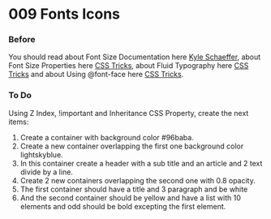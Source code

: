# 009 Fonts Icons

### Before 
You should read about Font Size Documentation here [Kyle Schaeffer][1], about Font Size Properties here [CSS Tricks][2], about Fluid Typography here [CSS Tricks][3] and about Using @font-face here [CSS Tricks][4].

### To Do

Using Z Index, !important and Inheritance CSS Property, create the next items:

1. Create a container with background color #96baba.
2. Create a new container overlapping the first one background color lightskyblue.
3. In this container create a header with a sub title and an article and 2 text divide by a line.
4. Create 2 new containers overlapping the second one with 0.8 opacity.
5. The first container should have a title and 3 paragraph and be white
6. And the second container should be yellow and have a list with 10 elements and odd should be bold excepting the first element.

 
 [1]: http://kyleschaeffer.com/development/css-font-size-em-vs-px-vs-pt-vs/
 [2]: https://css-tricks.com/almanac/properties/f/font-size/
 [3]: https://css-tricks.com/snippets/css/fluid-typography/
 [4]: https://css-tricks.com/snippets/css/using-font-face/